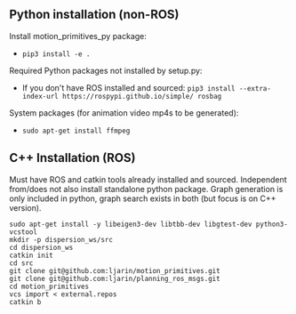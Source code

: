 ## Python installation (non-ROS)
Install motion_primitives_py package:
 - `pip3 install -e .`

Required Python packages not installed by setup.py:
- If you don't have ROS installed and sourced: `pip3 install --extra-index-url https://rospypi.github.io/simple/ rosbag`

System packages (for animation video mp4s to be generated):
- `sudo apt-get install ffmpeg`

## C++ Installation (ROS)
Must have ROS and catkin tools already installed and sourced. Independent from/does not also install standalone python package. Graph generation is only included in python, graph search exists in both (but focus is on C++ version).

```
sudo apt-get install -y libeigen3-dev libtbb-dev libgtest-dev python3-vcstool
mkdir -p dispersion_ws/src
cd dispersion_ws
catkin init
cd src
git clone git@github.com:ljarin/motion_primitives.git
git clone git@github.com:ljarin/planning_ros_msgs.git
cd motion_primitives
vcs import < external.repos
catkin b
```
